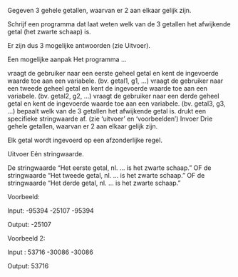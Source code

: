 Gegeven 3 gehele getallen, waarvan er 2 aan elkaar gelijk zijn.

Schrijf een programma dat laat weten welk van de 3 getallen het afwijkende getal (het zwarte schaap) is.

Er zijn dus 3 mogelijke antwoorden (zie Uitvoer).

Een mogelijke aanpak
Het programma …

vraagt de gebruiker naar een eerste geheel getal en kent de ingevoerde waarde toe aan een variabele. (bv. getal1, g1, …)
vraagt de gebruiker naar een tweede geheel getal en kent de ingevoerde waarde toe aan een variabele. (bv. getal2, g2, …)
vraagt de gebruiker naar een derde geheel getal en kent de ingevoerde waarde toe aan een variabele. (bv. getal3, g3, …)
bepaalt welk van de 3 getallen het afwijkende getal is.
drukt een specifieke stringwaarde af. (zie ‘uitvoer’ en ‘voorbeelden’)
Invoer
Drie gehele getallen, waarvan er 2 aan elkaar gelijk zijn.

Elk getal wordt ingevoerd op een afzonderlijke regel.

Uitvoer
Eén stringwaarde.

De stringwaarde “Het eerste getal, nl. … is het zwarte schaap.”
OF de stringwaarde “Het tweede getal, nl. … is het zwarte schaap.”
OF de stringwaarde “Het derde getal, nl. … is het zwarte schaap.”

Voorbeeld:

Input: 
-95394
-25107
-95394

Output: 
-25107

Voorbeeld 2:

Input : 
53716
-30086
-30086

Output: 
53716


